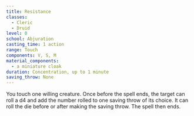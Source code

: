 ```yaml
---
title: Resistance
classes:
  - Cleric
  - Druid
level: 0
school: Abjuration
casting_time: 1 action
range: Touch
components: V, S, M
material_components:
  - a miniature cloak
duration: Concentration, up to 1 minute
saving_throw: None
---
```


You touch one willing creature. Once before the spell ends, the target can roll a d4 and add the number rolled to one saving throw of its choice. It can roll the die before or after making the saving throw. The spell then ends.
